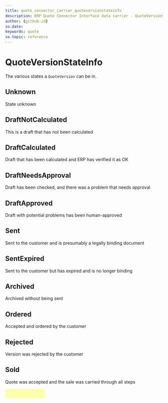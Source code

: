 ```yaml
---
title: quote_connector_carrier_quoteversionstateinfo
description: ERP Quote Connector Interface data carrier - QuoteVersionStateInfo
author: {github-id}
so.date:
keywords: quote
so.topic: reference
---
```


# QuoteVersionStateInfo

The various states a `QuoteVersion` can be in.

## Unknown

State unknown

## DraftNotCalculated

This is a draft that has not been calculated

## DraftCalculated

Draft that has been calculated and ERP has verified it as OK

## DraftNeedsApproval

Draft has been checked, and there was a problem that needs approval

## DraftApproved

Draft with potential problems has been human-approved

## Sent

Sent to the customer and is presumably a legally binding document

## SentExpired

Sent to the customer but has expired and is no longer binding

## Archived

Archived without being sent

## Ordered

Accepted and ordered by the customer

## Rejected

Version was rejected by the customer

## Sold

Quote was accepted and the sale was carried through all steps

![26][img1]

<!-- Referenced images -->
[img1]: media/image026.png
